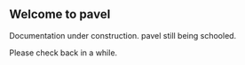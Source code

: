 ## Welcome to pavel

Documentation under construction.
pavel still being schooled.

Please check back in a while.
